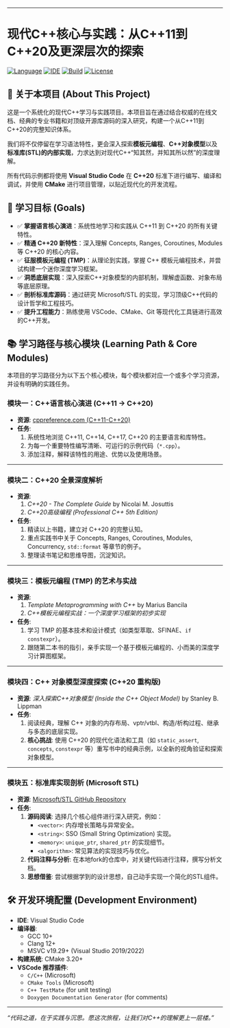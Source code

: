 

---

# 现代C++核心与实践：从C++11到C++20及更深层次的探索



[![Language](https://img.shields.io/badge/Language-C%2B%2B20-blue.svg)](https://isocpp.org/)
[![IDE](https://img.shields.io/badge/IDE-VSCode-blueviolet.svg)](https://code.visualstudio.com/)
[![Build](https://img.shields.io/badge/Build-CMake-orange.svg)](https://cmake.org/)
[![License](https://img.shields.io/badge/License-MIT-green.svg)](https://opensource.org/licenses/MIT)

## 📖 关于本项目 (About This Project)

这是一个系统化的现代C++学习与实践项目。本项目旨在通过结合权威的在线文档、经典的专业书籍和对顶级开源库源码的深入研究，构建一个从C++11到C++20的完整知识体系。

我们将不仅停留在学习语法特性，更会深入探索**模板元编程**、**C++对象模型**以及**标准库(STL)的内部实现**，力求达到对现代C++“知其然，并知其所以然”的深度理解。

所有代码示例都将使用 **Visual Studio Code** 在 **C++20** 标准下进行编写、编译和调试，并使用 **CMake** 进行项目管理，以贴近现代化的开发流程。

## 🎯 学习目标 (Goals)

-   ✅ **掌握语言核心演进**：系统性地学习和实践从 C++11 到 C++20 的所有关键特性。
-   ✅ **精通 C++20 新特性**：深入理解 Concepts, Ranges, Coroutines, Modules 等 C++20 的核心内容。
-   ✅ **征服模板元编程 (TMP)**：从理论到实践，掌握 C++ 模板元编程技术，并尝试构建一个迷你深度学习框架。
-   ✅ **洞悉底层实现**：深入探索C++对象模型的内部机制，理解虚函数、对象布局等底层原理。
-   ✅ **剖析标准库源码**：通过研究 Microsoft/STL 的实现，学习顶级C++代码的设计哲学和工程技巧。
-   ✅ **提升工程能力**：熟练使用 VSCode、CMake、Git 等现代化工具链进行高效的C++开发。

## 📚 学习路径与核心模块 (Learning Path & Core Modules)

本项目的学习路径分为以下五个核心模块，每个模块都对应一个或多个学习资源，并设有明确的实践任务。

### 模块一：C++语言核心演进 (C++11 -> C++20)

-   **资源**: [cppreference.com (C++11-C++20)](https://en.cppreference.com/w/cpp)
-   **任务**:
    1.  系统性地浏览 C++11, C++14, C++17, C++20 的主要语言和库特性。
    2.  为每一个重要特性编写清晰、可运行的示例代码（`*.cpp`）。
    3.  添加注释，解释该特性的用途、优势以及使用场景。

---

### 模块二：C++20 全景深度解析

-   **资源**:
    1.  *C++20 - The Complete Guide* by Nicolai M. Josuttis
    2.  *C++20高级编程 (Professional C++ 5th Edition)*
-   **任务**:
    1.  精读以上书籍，建立对 C++20 的完整认知。
    2.  重点实践书中关于 Concepts, Ranges, Coroutines, Modules, Concurrency, `std::format` 等章节的例子。
    3.  整理读书笔记和思维导图，沉淀知识。

---

### 模块三：模板元编程 (TMP) 的艺术与实战

-   **资源**:
    1.  *Template Metaprogramming with C++* by Marius Bancila
    2.  *C++模板元编程实战：一个深度学习框架的初步实现*
-   **任务**:
    1.  学习 TMP 的基本技术和设计模式（如类型萃取、SFINAE、`if constexpr`）。
    2.  跟随第二本书的指引，亲手实现一个基于模板元编程的、小而美的深度学习计算图框架。

---

### 模块四：C++ 对象模型深度探索 (C++20 重构版)

-   **资源**: *深入探索C++对象模型 (Inside the C++ Object Model)* by Stanley B. Lippman
-   **任务**:
    1.  阅读经典，理解 C++ 对象的内存布局、vptr/vtbl、构造/析构过程、继承与多态的底层实现。
    2.  **核心挑战**: 使用 C++20 的现代化语法和工具（如 `static_assert`, `concepts`, `constexpr` 等）重写书中的经典示例，以全新的视角验证和探索对象模型。

---

### 模块五：标准库实现剖析 (Microsoft STL)

-   **资源**: [Microsoft/STL GitHub Repository](https://github.com/microsoft/STL)
-   **任务**:
    1.  **源码阅读**: 选择几个核心组件进行深入研究，例如：
        -   `<vector>`: 内存增长策略与异常安全。
        -   `<string>`: SSO (Small String Optimization) 实现。
        -   `<memory>`: `unique_ptr`, `shared_ptr` 的实现细节。
        -   `<algorithm>`: 常见算法的实现技巧与优化。
    2.  **代码注释与分析**: 在本地fork的仓库中，对关键代码进行注释，撰写分析文档。
    3.  **思想借鉴**: 尝试根据学到的设计思想，自己动手实现一个简化的STL组件。

## 🛠️ 开发环境配置 (Development Environment)

-   **IDE**: Visual Studio Code
-   **编译器**:
    -   GCC 10+
    -   Clang 12+
    -   MSVC v19.29+ (Visual Studio 2019/2022)
-   **构建系统**: CMake 3.20+
-   **VSCode 推荐插件**:
    -   `C/C++` (Microsoft)
    -   `CMake Tools` (Microsoft)
    -   `C++ TestMate` (for unit testing)
    -   `Doxygen Documentation Generator` (for comments)

---

*“代码之道，在于实践与沉思。愿这次旅程，让我们对C++的理解更上一层楼。”*